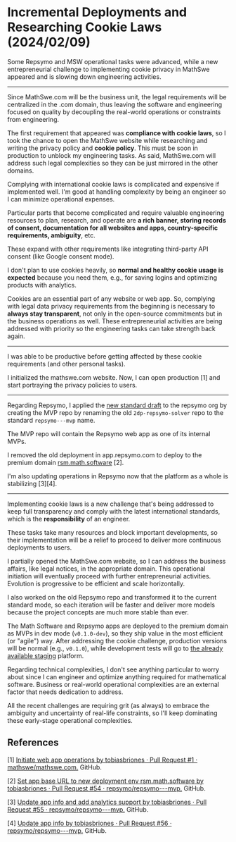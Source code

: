 <!-- Copyright (c) 2024 Tobias Briones. All rights reserved. -->
<!-- SPDX-License-Identifier: CC-BY-4.0 -->
<!-- This file is part of https://github.com/tobiasbriones/blog -->

# Incremental Deployments and Researching Cookie Laws (2024/02/09)

Some Repsymo and MSW operational tasks were advanced, while a new
entrepreneurial challenge to implementing cookie privacy in MathSwe appeared and
is slowing down engineering activities.

---

Since MathSwe.com will be the business unit, the legal requirements will be
centralized in the .com domain, thus leaving the software and engineering
focused on quality by decoupling the real-world operations or constraints from
engineering.

The first requirement that appeared was **compliance with cookie laws**, so I
took the chance to open the MathSwe website while researching and writing the
privacy policy and **cookie policy**. This must be soon in production to unblock
my engineering tasks. As said, MathSwe.com will address such legal complexities
so they can be just mirrored in the other domains.

Complying with international cookie laws is complicated and expensive if
implemented well. I'm good at handling complexity by being an engineer so I can
minimize operational expenses.

Particular parts that become complicated and require valuable engineering
resources to plan, research, and operate are **a rich banner, storing records of
consent, documentation for all websites and apps, country-specific requirements,
ambiguity**, etc.

These expand with other requirements like integrating third-party API consent
(like Google consent mode).

I don't plan to use cookies heavily, so **normal and healthy cookie usage is
expected** because you need them, e.g., for saving logins and optimizing
products with analytics.

Cookies are an essential part of any website or web app. So, complying with
legal data privacy requirements from the beginning is necessary to **always stay
transparent**, not only in the open-source commitments but in the business
operations as well. These entrepreneurial activities are being addressed with
priority so the engineering tasks can take strength back again.

---

I was able to be productive before getting affected by these cookie requirements
(and other personal tasks).

I initialized the mathswe.com website. Now, I can open production [1] and start
portraying the privacy policies to users.

---

Regarding Repsymo, I applied
the [new standard draft](/initializing-the-new-msw-mvp-app-2024-01-30#drafting-new-engineering-standards)
to the repsymo org by creating the MVP repo by renaming the
old `2dp-repsymo-solver` repo to the standard `repsymo---mvp` name.

The MVP repo will contain the Repsymo web app as one of its internal MVPs.

I removed the old deployment in app.repsymo.com to deploy to the premium domain
[rsm.math.software](https://rsm.math.software) [2].

I'm also updating operations in Repsymo now that the platform as a whole is
stabilizing [3][4].

---

Implementing cookie laws is a new challenge that's being addressed to keep full
transparency and comply with the latest international standards, which is the
**responsibility** of an engineer.

These tasks take many resources and block important developments, so their
implementation will be a relief to proceed to deliver more continuous
deployments to users.

I partially opened the MathSwe.com website, so I can address the business
affairs, like legal notices, in the appropriate domain. This operational
initiation will eventually proceed with further entrepreneurial activities.
Evolution is progressive to be efficient and scale horizontally.

I also worked on the old Repsymo repo and transformed it to the current standard
mode, so each iteration will be faster and deliver more models because the
project concepts are much more stable than ever.

The Math Software and Repsymo apps are deployed to the premium domain as MVPs in
dev mode (`v0.1.0-dev`), so they ship value in the most efficient (or
"agile") way. After addressing the cookie challenge, production versions will be
normal (e.g., `v0.1.0`), while development tests will go to
[the already available staging](/initializing-the-new-msw-mvp-app-2024-01-30#setting-up-deployments)
platform.

Regarding technical complexities, I don't see anything particular to worry about
since I can engineer and optimize anything required for mathematical software.
Business or real-world operational complexities are an external factor that
needs dedication to address.

All the recent challenges are requiring grit (as always) to embrace the
ambiguity and uncertainty of real-life constraints, so I'll keep dominating
these early-stage operational complexities.

## References

[1] [Initiate web app operations by tobiasbriones · Pull Request #1 · mathswe/mathswe.com.](https://github.com/mathswe/mathswe.com/pull/1)
GitHub.

[2] [Set app base URL to new deployment env rsm.math.software by tobiasbriones · Pull Request #54 · repsymo/repsymo---mvp.](https://github.com/repsymo/repsymo---mvp/pull/54)
GitHub.

[3] [Update app info and add analytics support by tobiasbriones · Pull Request #55 · repsymo/repsymo---mvp.](https://github.com/repsymo/repsymo---mvp/pull/55)
GitHub.

[4] [Update app info by tobiasbriones · Pull Request #56 · repsymo/repsymo---mvp.](https://github.com/repsymo/repsymo---mvp/pull/56)
GitHub.

